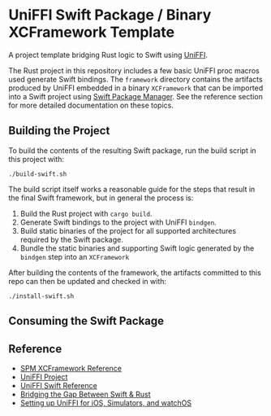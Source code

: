 # UniFFI Swift Package / Binary XCFramework Template

A project template bridging Rust logic to Swift using [UniFFI](https://github.com/mozilla/uniffi-rs).

The Rust project in this repository includes a few basic UniFFI proc macros used generate Swift bindings. The `framework` directory contains the artifacts produced by UniFFI embedded in a binary `XCFramework` that can be imported into a Swift project using [Swift Package Manager](https://www.swift.org/documentation/package-manager/). See the reference section for more detailed documentation on these topics.

## Building the Project

To build the contents of the resulting Swift package, run the build script in this project with:

```console
./build-swift.sh
```

The build script itself works a reasonable guide for the steps that result in the final Swift framework, but in general the process is:

1. Build the Rust project with `cargo build`.
2. Generate Swift bindings to the project with UniFFI `bindgen`.
3. Build static binaries of the project for all supported architectures required by the Swift package.
4. Bundle the static binaries and supporting Swift logic generated by the `bindgen` step into an `XCFramework`

After building the contents of the framework, the artifacts committed to this repo can then be updated and checked in with:

```console
./install-swift.sh
```

## Consuming the Swift Package



## Reference

* [SPM XCFramework Reference](https://developer.apple.com/documentation/xcode/creating-a-multi-platform-binary-framework-bundle)
* [UniFFI Project](https://github.com/mozilla/uniffi-rs)
* [UniFFI Swift Reference](https://mozilla.github.io/uniffi-rs/latest/swift/overview.html)
* [Bridging the Gap Between Swift & Rust](https://boehs.org/node/uniffi)
* [Setting up UniFFI for iOS, Simulators, and watchOS](https://codethoughts.io/posts/2024-06-24-setting-up-uniffi-for-ios-simulators-and-watchos/)